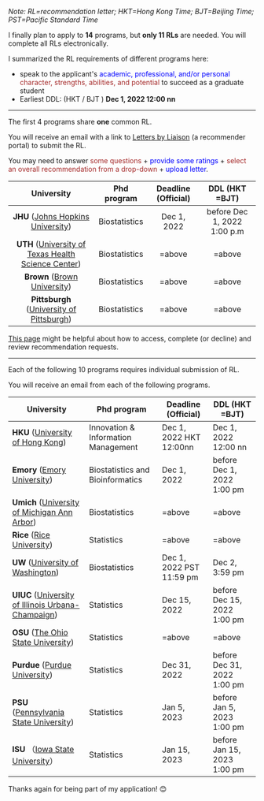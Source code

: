 

*Note: RL=recommendation letter;  HKT=Hong Kong Time;  BJT=Beijing Time; PST=Pacific Standard Time*



I finally plan to apply to **14** programs, but **only 11 RLs** are needed. You will complete all RLs electronically.



I summarized the RL requirements of different programs here:

- speak to  the applicant's <font color=blue>academic, professional, and/or personal </font> <font color=brown>character, strengths, abilities, and potential</font> to succeed as a graduate student
- Earliest DDL: (HKT / BJT ) **Dec 1, 2022 12:00 nn**

------



The first 4 programs share **one** common RL. 



You will receive an email with a link to [Letters by Liaison](https://help.liaisonedu.com/Letters_by_Liaison_Help_Center) (a  recommender portal) to submit the RL. 



You may need to answer <font color=brown>some questions</font> + <font color=blue>provide some ratings</font> + <font color=brown>select an overall recommendation from a drop-down</font> + <font color=blue>upload letter</font>.



|                          University                          |  Phd program  | Deadline (Official) |       DDL (HKT =BJT)        |
| :----------------------------------------------------------: | :-----------: | :-----------------: | :-------------------------: |
| **JHU** ([Johns Hopkins University](https://publichealth.jhu.edu/departments/biostatistics)) | Biostatistics |     Dec 1, 2022     | before Dec 1, 2022 1:00 p.m |
| **UTH** ([University of Texas Health Science Center](https://sph.uth.edu/application/)) | Biostatistics |       =above        |           =above            |
| **Brown** ([Brown University](https://graduateprograms.brown.edu/graduate-program/biostatistics-phd#admission)) | Biostatistics |       =above        |           =above            |
| **Pittsburgh** ([University of Pittsburgh](https://publichealth.pitt.edu/biostatistics/admissions-aid/admissions)) | Biostatistics |       =above        |           =above            |

 [This page](https://help.liaisonedu.com/Letters_by_Liaison_Help_Center/Completing_a_Recommendation/2_Complete_a_Recommendation) might be helpful about how to access, complete (or decline) and review recommendation requests.





------



Each of the following 10 programs requires individual submission of RL. 

You will receive an email from each of the following programs.

| University                                                   | Phd program                         | Deadline (Official)      | DDL (HKT =BJT)              |
| ------------------------------------------------------------ | ----------------------------------- | ------------------------ | --------------------------- |
| **HKU** ([University of Hong Kong](https://gradsch.hku.hk/gradsch/rola/online-application-for-mphil-phd-admission)) | Innovation & Information Management | Dec 1, 2022  HKT 12:00nn | Dec 1, 2022 12:00 nn        |
| **Emory** ([Emory University](https://www.gs.emory.edu/admissions/requirements.html)) | Biostatistics and Bioinformatics    | Dec 1, 2022              | before Dec 1, 2022 1:00 pm  |
| **Umich** ([University of  Michigan Ann Arbor](https://sph.umich.edu/biostat/apply-phd-biostat.html)) | Biostatistics                       | =above                   | =above                      |
| **Rice** ([Rice University](https://statistics.rice.edu/academics/graduate/graduate-admissions)) | Statistics                          | =above                   | =above                      |
| **UW** ([University of Washington](https://www.biostat.washington.edu/apply/instructions#letterofrecommendation)) | Biostatistics                       | Dec 1, 2022 PST 11:59 pm | Dec 2,  3:59 pm             |
| **UIUC** ([University of Illinois Urbana-Champaign](https://stat.illinois.edu/admissions/prospective-graduate-students/application-requirements)) | Statistics                          | Dec 15, 2022             | before Dec 15, 2022 1:00 pm |
| **OSU** ([The Ohio State University](https://biostatprograms.osu.edu/biostatphd/prospective-students#applications)) | Statistics                          | =above                   | =above                      |
| **Purdue** ([Purdue University](https://www.stat.purdue.edu/index.html)) | Statistics                          | Dec 31, 2022             | before Dec 31, 2022 1:00 pm |
| **PSU** ([Pennsylvania State University](https://science.psu.edu/stat/graduate-programs/how-to-apply)) | Statistics                          | Jan 5, 2023              | before Jan 5, 2023 1:00 pm  |
| **ISU** （[Iowa State University](https://www.stat.iastate.edu/graduate-admissions-faq)） | Statistics                          | Jan 15, 2023             | before Jan 15, 2023 1:00 pm |



Thanks again for being part of my application! 😊
